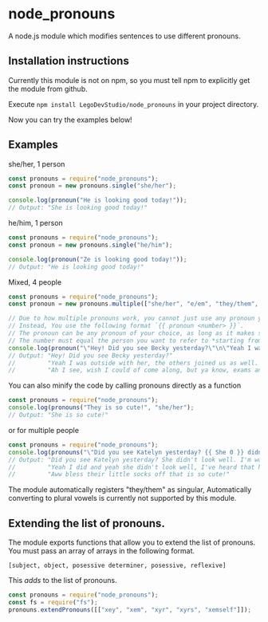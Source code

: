 # node_pronouns
A node.js module which modifies sentences to use different pronouns.

## Installation instructions
Currently this module is not on npm, so you must tell npm to explicitly get the module from github.

Execute `npm install LegoDevStudio/node_pronouns` in your project directory.

Now you can try the examples below!

## Examples
she/her, 1 person
```javascript
const pronouns = require("node_pronouns");
const pronoun = new pronouns.single("she/her");

console.log(pronoun("He is looking good today!"));
// Output: "She is looking good today!"
```
he/him, 1 person
```javascript
const pronouns = require("node_pronouns");
const pronoun = new pronouns.single("he/him");

console.log(pronoun("Ze is looking good today!"));
// Output: "He is looking good today!"
```
Mixed, 4 people
```javascript
const pronouns = require("node_pronouns");
const pronoun = new pronouns.multiple(["she/her", "e/em", "they/them", "xe/xem"]);

// Due to how multiple pronouns work, you cannot just use any pronoun you choose and expect the module to know what you mean.
// Instead, You use the following format `{{ pronoun <number> }}`.
// The pronoun can be any pronoun of your choice, as long as it makes sense gramatically
// The number must equal the person you want to refer to *starting from 0*, so the first person in the array would be `{{ pronoun 0 }}`
console.log(pronoun("\"Hey! Did you see Becky yesterday?\"\n\"Yeah I was outside with {{ them 0 }}, the others joined us as well. Emmy was talking about how {{ she 1 }} was going to get a dog later this week and Owen mentioned how {{ he 2 }} wanted a dog as well. Jane was having a bad day though, so {{ they 3 }} was quiet.\"\n\"Ah I see, wish I could of come along, but ya know, exams and stuff\""));
// Output: "Hey! Did you see Becky yesterday?"
//         "Yeah I was outside with her, the others joined us as well. Emmy was talking about how e was going to get a dog later this week and Own mentioned how they wanted a dog as well. Jane was having a bad day though, so xe was quiet."
//         "Ah I see, wish I could of come along, but ya know, exams and stuff"
```
You can also minify the code by calling pronouns directly as a function
```javascript
const pronouns = require("node_pronouns");
console.log(pronouns("They is so cute!", "she/her");
// Output: "She is so cute!"
```
or for multiple people
```javascript
const pronouns = require("node_pronouns");
console.log(pronouns("\"Did you see Katelyn yesterday? {{ She 0 }} didn't look well. I'm worried for {{ them 0 }}!\"\n\"Yeah I did and yeah {{ he 0 }} didn't look well, I've heard that {{ eir 0 }} sister, Lucy, is trying {{ her 1 }} best to help {{ nem 0 }} out.\"\n\"Aww bless {{ their 1 }} little socks off that's is so cute!\"", ["she/her", "they/them"]));
// Output: "Did you see Katelyn yesterday? She didn't look well. I'm worried for her!"
//         "Yeah I did and yeah she didn't look well, I've heard that her sister, Lucy is trying their best to help her out."
//         "Aww bless their little socks off that is so cute!"
```
The module automatically registers "they/them" as singular, Automatically converting to plural vowels is currently not supported by this module.

## Extending the list of pronouns.
The module exports functions that allow you to extend the list of pronouns. You must pass an array of arrays in the following format.

`[subject, object, posessive determiner, posessive, reflexive]`

This *adds* to the list of pronouns.
```javascript
const pronouns = require("node_pronouns");
const fs = require("fs");
pronouns.extendPronouns([["xey", "xem", "xyr", "xyrs", "xemself"]]);
```
